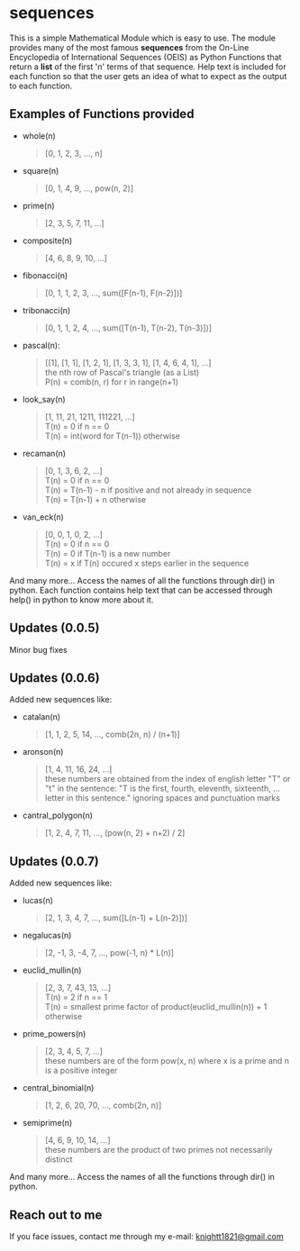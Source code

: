 # sequences

This is a simple Mathematical Module which is easy to use. The module provides many of the most famous **sequences** from the On-Line Encyclopedia of International Sequences (OEIS) as Python Functions that return a **list** of the first 'n' terms of that sequence. Help text is included for each function so that the user gets an idea of what to expect as the output to each function.

## Examples of Functions provided

- whole(n)
    > [0, 1, 2, 3, ..., n]
- square(n)
    > [0, 1, 4, 9, ..., pow(n, 2)]
- prime(n)
    > [2, 3, 5, 7, 11, ...]
- composite(n)
    > [4, 6, 8, 9, 10, ...]
- fibonacci(n)
    > [0, 1, 1, 2, 3, ..., sum([F(n-1), F(n-2)])]
- tribonacci(n)
    > [0, 1, 1, 2, 4, ..., sum([T(n-1), T(n-2), T(n-3)])]
- pascal(n):
    > [[1], [1, 1], [1, 2, 1], [1, 3, 3, 1], [1, 4, 6, 4, 1], ...] \
    > the nth row of Pascal's triangle (as a List) \
    > P(n) = comb(n, r) for r in range(n+1)
- look_say(n)
    > [1, 11, 21, 1211, 111221, ...] \
    > T(n) = 0 if n == 0 \
    > T(n) = int(word for T(n-1)) otherwise
- recaman(n)
    > [0, 1, 3, 6, 2, ...] \
    > T(n) = 0 if n == 0 \
    > T(n) = T(n-1) - n if positive and not already in sequence \
    > T(n) = T(n-1) + n otherwise
- van_eck(n)
    > [0, 0, 1, 0, 2, ...] \
    > T(n) = 0 if n == 0 \
    > T(n) = 0 if T(n-1) is a new number \
    > T(n) = x if T(n) occured x steps earlier in the sequence

And many more... Access the names of all the functions through dir() in python. Each function contains help text that can be accessed through help() in python to know more about it.

## Updates (0.0.5)
Minor bug fixes

## Updates (0.0.6)
Added new sequences like:
- catalan(n)
    > [1, 1, 2, 5, 14, ..., comb(2n, n) / (n+1)]
- aronson(n)
    > [1, 4, 11, 16, 24, ...] \
    > these numbers are obtained from the index of english letter "T" or "t" in the sentence: "T is the first, fourth, eleventh, sixteenth, ... letter in this sentence." ignoring spaces and punctuation marks
- cantral_polygon(n)
    > [1, 2, 4, 7, 11, ..., (pow(n, 2) + n+2) / 2]

## Updates (0.0.7)
Added new sequences like:
- lucas(n)
    > [2, 1, 3, 4, 7, ..., sum([L(n-1) + L(n-2)])]
- negalucas(n)
    > [2, -1, 3, -4, 7, ..., pow(-1, n) * L(n)]
- euclid_mullin(n)
    > [2, 3, 7, 43, 13, ...] \
    > T(n) = 2 if n == 1 \
    > T(n) = smallest prime factor of product(euclid_mullin(n)) + 1 otherwise
- prime_powers(n)
    > [2, 3, 4, 5, 7, ...] \
    > these numbers are of the form pow(x, n) where x is a prime and n is a positive integer
- central_binomial(n)
    > [1, 2, 6, 20, 70, ..., comb(2n, n)]
- semiprime(n)
    > [4, 6, 9, 10, 14, ...] \
    > these numbers are the product of two primes not necessarily distinct

And many more... Access the names of all the functions through dir() in python.

## Reach out to me
If you face issues, contact me through my e-mail: knightt1821@gmail.com